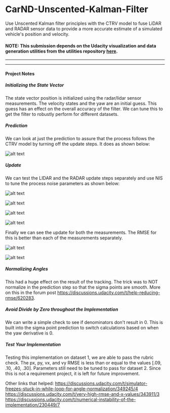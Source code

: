 # CarND-Unscented-Kalman-Filter
Use Unscented Kalman filter principles with the CTRV model to fuse LiDAR and RADAR sensor data to provide a more accurate estimate of a simulated vehicle's position and velocity.

#### NOTE: This submission depends on the Udacity visualization and data generation utilities from the utilities repository [here](https://github.com/udacity/CarND-Mercedes-SF-Utilities).

---

[//]: # (Image References)

[image1]: ./readme_images/ctrv_prediction.png "Prediction CTRV model test"

[image2]: ./readme_images/update_lidar.png "LIDAR only Tracking"

[image3]: ./readme_images/lidarnis.png "LIDAR NIS"

[image4]: ./readme_images/update_radar.png "RADAR Only Tracking"

[image5]: ./readme_images/radarnis.png "RADAR NIS"

[image6]: ./readme_images/update_both.png "Final Tracking with both LIDAR and RADAR"

[image7]: ./readme_images/allnis.png "Final NIS"

---

#### Project Notes

##### Initializing the State Vector
The state vector position is initialized using the radar/lidar sensor measurements. The velocity states and the yaw are an initial guess. This guess has an effect on the overall accuracy of the filter. We can tune this to get the filter to robustly perform for different datasets.

##### Prediction
We can look at just the prediction to assure that the process follows the CTRV model by turning off the update steps. It does as shown below:

![alt text][image1]

##### Update
We can test the LIDAR and the RADAR update steps separately and use NIS to tune the process noise parameters as shown below:

![alt text][image2]

![alt text][image3]

![alt text][image4]

![alt text][image5]

Finally we can see the update for both the measurements. The RMSE for this is better than each of the measurements separately.

![alt text][image6]

![alt text][image7]

##### Normalizing Angles
This had a huge effect on the result of the tracking. The trick was to NOT normalize in the prediction step so that the sigma points are smooth. More on this in the forum post https://discussions.udacity.com/t/help-reducing-rmse/620283.

##### Avoid Divide by Zero throughout the Implementation
We can write a simple check to see if denominators don't result in 0. This is built into the sigma point prediction to switch calculations based on when the yaw derivative is 0.

##### Test Your Implementation
Testing this implementation on dataset 1, we are able to pass the rubric check. The px, py, vx, and vy RMSE is less than or equal to the values  [.09, .10, .40, .30]. Parameters still need to be tuned to pass for dataset 2. Since this is not a requirement project, it is left for future improvement.

Other links that helped:
https://discussions.udacity.com/t/simulator-freezes-stuck-in-while-loop-for-angle-normalization/349245/4
https://discussions.udacity.com/t/very-high-rmse-and-x-values/343911/3
https://discussions.udacity.com/t/numerical-instability-of-the-implementation/230449/7
